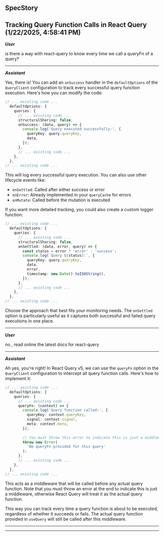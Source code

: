 ## SpecStory

## Tracking Query Function Calls in React Query (1/22/2025, 4:58:41 PM)

_**User**_

is there a way with react-query to know every time we call a queryFn of a query?

---

_**Assistant**_

Yes, there is! You can add an `onSuccess` handler in the `defaultOptions` of the `QueryClient` configuration to track every successful query function execution. Here's how you can modify the code:

```typescript:queries/queryClient.ts
// ... existing code ...
  defaultOptions: {
    queries: {
      // ... existing code ...
      structuralSharing: false,
      onSuccess: (data, query) => {
        console.log('Query executed successfully:', {
          queryKey: query.queryKey,
          data,
        });
      },
      // ... existing code ...
    },
  },
// ... existing code ...
```

This will log every successful query execution. You can also use other lifecycle events like:

- `onSettled`: Called after either success or error
- `onError`: Already implemented in your `queryCache` for errors
- `onMutate`: Called before the mutation is executed

If you want more detailed tracking, you could also create a custom logger function:

```typescript:queries/queryClient.ts
// ... existing code ...
  defaultOptions: {
    queries: {
      // ... existing code ...
      structuralSharing: false,
      onSettled: (data, error, query) => {
        const status = error ? 'error' : 'success';
        console.log(`Query ${status}:`, {
          queryKey: query.queryKey,
          data,
          error,
          timestamp: new Date().toISOString(),
        });
      },
      // ... existing code ...
    },
  },
// ... existing code ...
```

Choose the approach that best fits your monitoring needs. The `onSettled` option is particularly useful as it captures both successful and failed query executions in one place.

---

_**User**_

no , read online the latest docs for react-query

---

_**Assistant**_

Ah yes, you're right! In React Query v5, we can use the `queryFn` option in the `QueryClient` configuration to intercept all query function calls. Here's how to implement it:

```typescript:queries/queryClient.ts
// ... existing code ...
  defaultOptions: {
    queries: {
      // ... existing code ...
      queryFn: (context) => {
        console.log('Query function called:', {
          queryKey: context.queryKey,
          signal: context.signal,
          meta: context.meta,
        });
        
        // You must throw this error to indicate this is just a middleware
        throw new Error(
          'No queryFn provided for this query'
        );
      },
      // ... existing code ...
    },
  },
// ... existing code ...
```

This acts as a middleware that will be called before any actual query function. Note that you must throw an error at the end to indicate this is just a middleware, otherwise React Query will treat it as the actual query function.

This way you can track every time a query function is about to be executed, regardless of whether it succeeds or fails. The actual query function provided in `useQuery` will still be called after this middleware.

---



---


